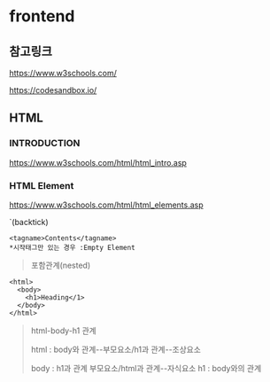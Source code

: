 # frontend

## 참고링크

https://www.w3schools.com/

https://codesandbox.io/

## HTML

### INTRODUCTION

https://www.w3schools.com/html/html_intro.asp

### HTML Element

https://www.w3schools.com/html/html_elements.asp

`(backtick)
```
<tagname>Contents</tagname>
*시작태그만 있는 경우 :Empty Element
```

>포함관계(nested)
```
<html>
  <body>
    <h1>Heading</1>
  </body>
</html>
```
>html-body-h1 관계
>
>html : body와 관계--부모요소/h1과 관계--조상요소
>
>body : h1과 관계 부모요소/html과 관계--자식요소
>h1 : body와의 관계


>
